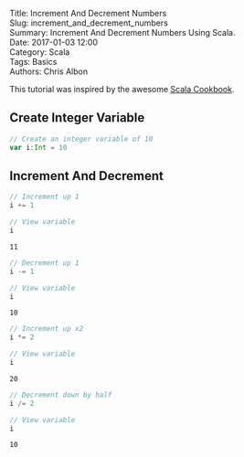 Title: Increment And Decrement Numbers  
Slug: increment_and_decrement_numbers  
Summary: Increment And Decrement Numbers Using Scala.  
Date: 2017-01-03 12:00  
Category: Scala  
Tags: Basics  
Authors: Chris Albon

This tutorial was inspired by the awesome [Scala Cookbook](http://amzn.to/2lxbrxN).

## Create Integer Variable


```scala
// Create an integer variable of 10
var i:Int = 10
```

## Increment And Decrement


```scala
// Increment up 1
i += 1

// View variable
i
```




    11




```scala
// Decrement up 1
i -= 1

// View variable
i
```




    10




```scala
// Increment up x2
i *= 2

// View variable
i
```




    20




```scala
// Decrement down by half
i /= 2

// View variable
i
```




    10
